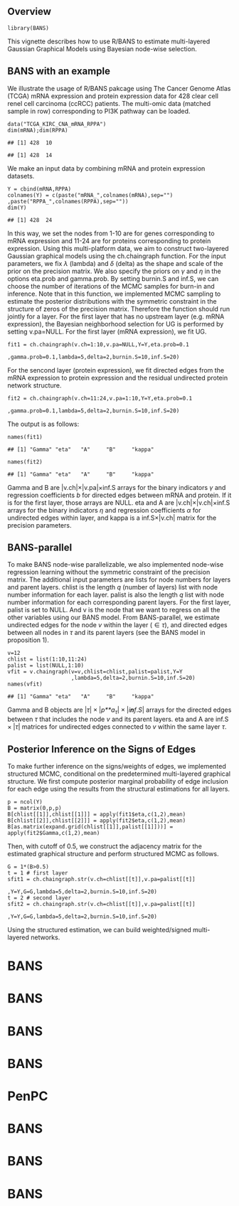 Overview
--------

    library(BANS)

This vignette describes how to use R/BANS to estimate multi-layered
Gaussian Graphical Models using Bayesian node-wise selection.

BANS with an example
--------------------

We illustrate the usage of R/BANS pakcage using The Cancer Genome Atlas
(TCGA) mRNA expression and protein expression data for 428 clear cell
renel cell carcinoma (ccRCC) patients. The multi-omic data (matched
sample in row) corresponding to PI3K pathway can be loaded.

    data("TCGA_KIRC_CNA_mRNA_RPPA")
    dim(mRNA);dim(RPPA)

    ## [1] 428  10

    ## [1] 428  14

We make an input data by combining mRNA and protein expression datasets.

    Y = cbind(mRNA,RPPA)
    colnames(Y) = c(paste("mRNA_",colnames(mRNA),sep="")
    ,paste("RPPA_",colnames(RPPA),sep=""))
    dim(Y)

    ## [1] 428  24

In this way, we set the nodes from 1-10 are for genes corresponding to
mRNA expression and 11-24 are for proteins corresponding to protein
expression. Using this multi-platform data, we aim to construct
two-layered Gaussian graphical models using the ch.chaingraph function.
For the input parameters, we fix *λ* (lambda) and *δ* (delta) as the
shape and scale of the prior on the precision matrix. We also specify
the priors on *γ* and *η* in the options eta.prob and gamma.prob. By
setting burnin.S and inf.S, we can choose the number of iterations of
the MCMC samples for burn-in and inference. Note that in this function,
we implemented MCMC sampling to estimate the posterior distributions
with the symmetric constraint in the structure of zeros of the precision
matrix. Therefore the function should run jointly for a layer. For the
first layer that has no upstream layer (e.g. mRNA expression), the
Bayesian neighborhood selection for UG is performed by setting
v.pa=NULL. For the first layer (mRNA expression), we fit UG.

    fit1 = ch.chaingraph(v.ch=1:10,v.pa=NULL,Y=Y,eta.prob=0.1
                        ,gamma.prob=0.1,lambda=5,delta=2,burnin.S=10,inf.S=20)

For the sencond layer (protein expression), we fit directed edges from
the mRNA expression to protein expression and the residual undirected
protein network structure.

    fit2 = ch.chaingraph(v.ch=11:24,v.pa=1:10,Y=Y,eta.prob=0.1
                        ,gamma.prob=0.1,lambda=5,delta=2,burnin.S=10,inf.S=20)

The output is as follows:

    names(fit1)

    ## [1] "Gamma" "eta"   "A"     "B"     "kappa"

    names(fit2)

    ## [1] "Gamma" "eta"   "A"     "B"     "kappa"

Gamma and B are |v.ch|×|v.pa|×inf.S arrays for the binary indicators *γ*
and regression coefficients *b* for directed edges between mRNA and
protein. If it is for the first layer, those arrays are NULL. eta and A
are |v.ch|×|v.ch|×inf.S arrays for the binary indicators *η* and
regression coefficients *α* for undirected edges within layer, and kappa
is a inf.S×|v.ch| matrix for the precision parameters.

BANS-parallel
-------------

To make BANS node-wise parallelizable, we also implemented node-wise
regression learning without the symmetric constraint of the precision
matrix. The additional input parameters are lists for node numbers for
layers and parent layers. chlist is the length *q* (number of layers)
list with node number information for each layer. palist is also the
length *q* list with node number information for each corresponding
parent layers. For the first layer, palist is set to NULL. And v is the
node that we want to regress on all the other variables using our BANS
model. From BANS-parallel, we estimate undirected edges for the node *v*
within the layer ( ∈ *τ*), and directed edges between all nodes in *τ*
and its parent layers (see the BANS model in proposition 1).

    v=12
    chlist = list(1:10,11:24)
    palist = list(NULL,1:10)
    vfit = v.chaingraph(v=v,chlist=chlist,palist=palist,Y=Y
                        ,lambda=5,delta=2,burnin.S=10,inf.S=20)
    names(vfit)

    ## [1] "Gamma" "eta"   "A"     "B"     "kappa"

Gamma and B objects are |*τ*| × |*p**a*<sub>*τ*</sub>| × |*i**n**f*.*S*|
arrays for the directed edges between *τ* that includes the node *v* and
its parent layers. eta and A are inf.S × |*τ*| matrices for undirected
edges connected to *v* within the same layer *τ*.

Posterior Inference on the Signs of Edges
-----------------------------------------

To make further inference on the signs/weights of edges, we implemented
structured MCMC, conditional on the predetermined multi-layered
graphical structure. We first compute posterior marginal probability of
edge inclusion for each edge using the results from the structural
estimations for all layers.

    p = ncol(Y)
    B = matrix(0,p,p)
    B[chlist[[1]],chlist[[1]]] = apply(fit1$eta,c(1,2),mean)
    B[chlist[[2]],chlist[[2]]] = apply(fit2$eta,c(1,2),mean)
    B[as.matrix(expand.grid(chlist[[1]],palist[[1]]))] = apply(fit2$Gamma,c(1,2),mean)

Then, with cutoff of 0.5, we construct the adjacency matrix for the
estimated graphical structure and perform structured MCMC as follows.

    G = 1*(B>0.5)
    t = 1 # first layer
    sfit1 = ch.chaingraph.str(v.ch=chlist[[t]],v.pa=palist[[t]]
                              ,Y=Y,G=G,lambda=5,delta=2,burnin.S=10,inf.S=20)
    t = 2 # second layer
    sfit2 = ch.chaingraph.str(v.ch=chlist[[t]],v.pa=palist[[t]]
                              ,Y=Y,G=G,lambda=5,delta=2,burnin.S=10,inf.S=20)

Using the structured estimation, we can build weighted/signed
multi-layered networks.
# BANS
# BANS
# BANS
# BANS
# PenPC
# BANS
# BANS
# BANS

